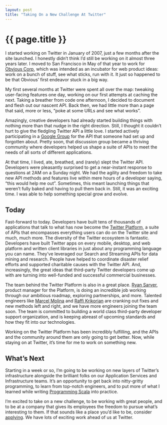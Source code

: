 ```yaml
---
layout: post
title: "Taking On a New Challenge At Twitter"
---
```


{{ page.title }}
================

I started working on Twitter in January of 2007, just a few months after the site launched. I honestly didn’t think I’d still be working on it almost three years later. I moved to San Francisco in May of that year to work for [Obvious Corp](http://obvious.com/), which was intended as an incubator for web product ideas: work on a bunch of stuff, see what sticks, run with it. It just so happened to be that Obvious’ first endeavor stuck in a big way.

My first several months at Twitter were spent all over the map: tweaking user-facing features one day, working on our first attempts at caching the next. Taking a breather from code one afternoon, I decided to document and flesh out our nascent API. Back then, we had little more than a page that said, more or less, “poke at some URLs and see what works”.

Amazingly, creative developers had already started building things with nothing more than that nudge in the right direction. Still, I thought it couldn’t hurt to give the fledgling Twitter API a little love. I started actively participating in a [Google Group](http://groups.google.com/group/twitter-development-talk) for the API that someone had set up and forgotten about. Pretty soon, that discussion group became a thriving community where developers helped us shape a suite of APIs to meet the needs of all sorts of different applications.

At that time, I lived, ate, breathed, and (rarely) slept the Twitter API. Developers were pleasantly surprised to get a near-instant response to questions at 2AM on a Sunday night. We had the agility and freedom to take new API methods and features live within mere hours of a developer saying, “this would help me out”. Sometimes, this meant launching things that weren’t fully baked and having to pull them back in. Still, it was an exciting time. I was able to help something special grow and evolve.

Today
-----

Fast-forward to today. Developers have built tens of thousands of applications that talk to what has now become the [Twitter Platform](http://apiwiki.twitter.com/), a suite of APIs that encompasses everything users can do on the Twitter site and much, much more. The diversity of the Twitter ecosystem is fantastic. Developers have built Twitter apps on every mobile, desktop, and web platform and written client libraries in just about any programming language you can name. They’ve leveraged our Search and Streaming APIs for data mining and research. People have helped to coordinate disaster relief efforts and supported charitable causes with the Twitter API. And, increasingly, the great ideas that third-party Twitter developers come up with are turning into well-funded and successful commercial businesses.

The team behind the Twitter Platform is also in a great place. [Ryan Sarver](http://twitter.com/rsarver), product manager for the Platform, is doing an incredible job working through our ambitious roadmap, exploring partnerships, and more. Talented engineers like [Marcel Molina](http://twitter.com/noradio) and [Raffi Krikorian](http://twitter.com/raffi) are cranking out fixes and new methods left and right, and we have more engineers joining the team soon. The team is committed to building a world class third-party developer support organization, and is keeping abreast of upcoming standards and how they fit into our technologies.

Working on the Twitter Platform has been incredibly fulfilling, and the APIs and the community around them are only going to get better. Now, while staying on at Twitter, it’s time for me to work on something new.

What’s Next
-----------

Starting in a week or so, I’m going to be working on new layers of Twitter’s infrastructure alongside the brilliant folks on our Application Services and Infrastructure teams. It’s an opportunity to get back into nitty-gritty programming, to learn from top-notch engineers, and to put more of what I learned while writing [Programming Scala](http://www.amazon.com/Programming-Scala-Animal-Guide-Wampler/dp/0596155956) into practice.

I’m excited to take on a new challenge, to be working with great people, and to be at a company that gives its employees the freedom to pursue what’s interesting to them. If that sounds like a place you’d like to be, consider [applying](http://twitter.com/jobs). We have lots of exciting work ahead of us at Twitter.
